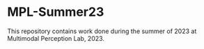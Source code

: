 # MPL-Summer23
This repository contains work done during the summer of 2023 at Multimodal Perception Lab, 2023.
